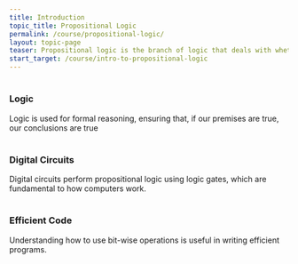 ```yaml
---
title: Introduction
topic_title: Propositional Logic
permalink: /course/propositional-logic/
layout: topic-page
teaser: Propositional logic is the branch of logic that deals with whether statements are true or false.
start_target: /course/intro-to-propositional-logic
---
```


<div class="col-sm-4">
    <h1 class="text-center"><i class="fa fa-cogs" aria-hidden="true"></i></h1>
    <h3 class="text-center">Logic</h3>
    <p>Logic is used for formal reasoning, ensuring that, if our premises are true, our conclusions are true</p>
</div>

<div class="col-sm-4">
    <h1 class="text-center"><i class="fa fa-plug" aria-hidden="true"></i></h1>
    <h3 class="text-center">Digital Circuits</h3>
    <p>Digital circuits perform propositional logic using logic gates, which are fundamental to how computers work.</p>
</div>

<div class="col-sm-4">
    <h1 class="text-center"><i class="fa fa-tachometer" aria-hidden="true"></i></h1>
    <h3 class="text-center">Efficient Code</h3>
    <p>Understanding how to use bit-wise operations is useful in writing efficient programs.</p>
</div>
